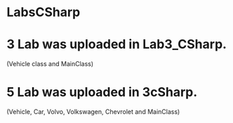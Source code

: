 # LabsCSharp
# 3 Lab was uploaded in Lab3_CSharp.
(Vehicle class and MainClass)
# 5 Lab was uploaded in 3cSharp.
(Vehicle, Car, Volvo, Volkswagen, Chevrolet and MainClass)
